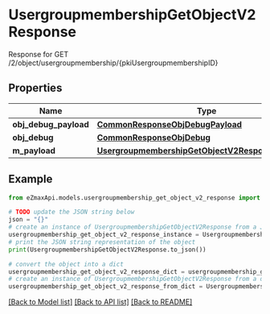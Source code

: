 # UsergroupmembershipGetObjectV2Response

Response for GET /2/object/usergroupmembership/{pkiUsergroupmembershipID}

## Properties

Name | Type | Description | Notes
------------ | ------------- | ------------- | -------------
**obj_debug_payload** | [**CommonResponseObjDebugPayload**](CommonResponseObjDebugPayload.md) |  | 
**obj_debug** | [**CommonResponseObjDebug**](CommonResponseObjDebug.md) |  | [optional] 
**m_payload** | [**UsergroupmembershipGetObjectV2ResponseMPayload**](UsergroupmembershipGetObjectV2ResponseMPayload.md) |  | 

## Example

```python
from eZmaxApi.models.usergroupmembership_get_object_v2_response import UsergroupmembershipGetObjectV2Response

# TODO update the JSON string below
json = "{}"
# create an instance of UsergroupmembershipGetObjectV2Response from a JSON string
usergroupmembership_get_object_v2_response_instance = UsergroupmembershipGetObjectV2Response.from_json(json)
# print the JSON string representation of the object
print(UsergroupmembershipGetObjectV2Response.to_json())

# convert the object into a dict
usergroupmembership_get_object_v2_response_dict = usergroupmembership_get_object_v2_response_instance.to_dict()
# create an instance of UsergroupmembershipGetObjectV2Response from a dict
usergroupmembership_get_object_v2_response_from_dict = UsergroupmembershipGetObjectV2Response.from_dict(usergroupmembership_get_object_v2_response_dict)
```
[[Back to Model list]](../README.md#documentation-for-models) [[Back to API list]](../README.md#documentation-for-api-endpoints) [[Back to README]](../README.md)


